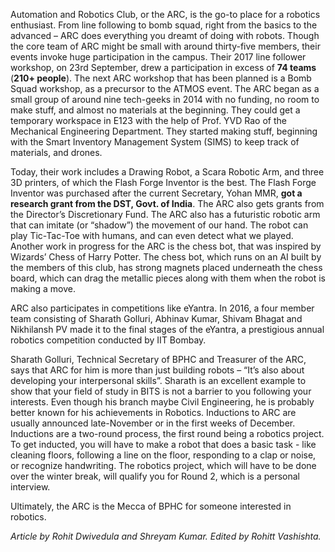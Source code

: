 <!-- TITLE: The Automation and Robotics Club -->

Automation and Robotics Club, or the ARC, is the go-to place for a robotics enthusiast. From line following to bomb squad, right from the basics to the advanced – ARC does everything you dreamt of doing with robots. Though the core team of ARC might be small with around thirty-five members, their events invoke huge participation in the campus. Their 2017 line follower workshop, on 23rd September, drew a participation in excess of **74 teams** (**210+ people**). The next ARC workshop that has been planned is a Bomb Squad workshop, as a precursor to the ATMOS event. The ARC began as a small group of around nine tech-geeks in 2014 with no funding, no room to make stuff, and almost no materials at the beginning. They could get a temporary workspace in E123 with the help of Prof. YVD Rao of the Mechanical Engineering Department. They started making stuff, beginning with the Smart Inventory Management System (SIMS) to keep track of materials, and drones.

Today, their work includes a Drawing Robot, a Scara Robotic Arm, and three 3D printers, of which the Flash Forge Inventor is the best. The Flash Forge Inventor was purchased after the current Secretary, Yohan MMR, **got a research grant from the DST, Govt. of India**. The ARC also gets grants from the Director’s Discretionary Fund. The ARC also has a futuristic robotic arm that can imitate (or “shadow”) the movement of our hand. The robot can play Tic-Tac-Toe with humans, and can even detect what we played. Another work in progress for the ARC is the chess bot, that was inspired by Wizards’ Chess of Harry Potter. The chess bot, which runs on an AI built by the members of this club, has strong magnets placed underneath the chess board, which can drag the metallic pieces along with them when the robot is making a move.

ARC also participates in competitions like eYantra. In 2016, a four member team consisting of Sharath Golluri, Abhinav Kumar, Shivam Bhagat and Nikhilansh PV made it to the final stages of the eYantra, a prestigious annual robotics competition conducted by IIT Bombay.

Sharath Golluri, Technical Secretary of BPHC and Treasurer of the ARC, says that ARC for him is more than just building robots – “It’s also about developing your interpersonal skills”. Sharath is an excellent example to show that your field of study in BITS is not a barrier to you following your interests. Even though his branch maybe Civil Engineering, he is probably better known for his achievements in Robotics. Inductions to ARC are usually announced late-November or in the first weeks of December. Inductions are a two-round process, the first round being a robotics project. To get inducted, you will have to make a robot that does a basic task - like cleaning floors, following a line on the floor, responding to a clap or noise, or recognize handwriting. The robotics project, which will have to be done over the winter break, will qualify you for Round 2, which is a personal interview.

Ultimately, the ARC is the Mecca of BPHC for someone interested in robotics.

*Article by Rohit Dwivedula and Shreyam Kumar. Edited by Rohitt Vashishta.*